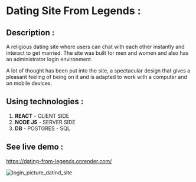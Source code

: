 # Dating Site From Legends :

## Description :

A religious dating site where users can chat with each other instantly and interact to get married.
The site was built for men and women and also has an administrator login environment.

A lot of thought has been put into the site, a spectacular design that gives a pleasant
feeling of being on it and is adapted to work with a computer and on mobile devices.


## Using technologies :

1. **REACT** - CLIENT SIDE
2. **NODE JS** - SERVER SIDE
3. **DB** - POSTGRES - SQL

## See live demo :
https://dating-from-legends.onrender.com/

![login_picture_datind_site](https://github.com/user-attachments/assets/e35332d8-601d-4e69-b88c-70abe0995fac)
